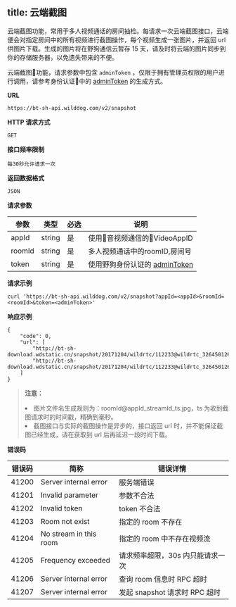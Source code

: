 title: 云端截图
---


云端截图功能，常用于多人视频通话的房间抽检。每请求一次云端截图接口，云端便会对指定房间中的所有视频进行截图操作，每个视频生成一张图片，并返回 url 供图片下载。生成的图片将在野狗通信云暂存 15 天，请及时将云端的图片同步到你的存储服务器，以免遗失带来的不便。

云端截图功能，请求参数中包含 `adminToken` ，仅限于拥有管理员权限的用户进行调用，请参考身份认证中的 [adminToken]( https://docs.wilddog.com/auth/Server/server.html#生成-Custom-Token) 的生成方式。




**URL**

```
https://bt-sh-api.wilddog.com/v2/snapshot
```

**HTTP 请求方式**  

```
GET    
```

**接口频率限制**  

```
每30秒允许请求一次   
```

**返回数据格式**

```
JSON
```



**请求参数**

|参数           |类型           |必选       |说明|
|--------------|--------------|----------|---|
|appId         |string        |是        |使用音视频通信的VideoAppID|
|roomId        |string        |是        |多人视频通话中的roomID,房间号|
|token         |string        |是        |使用野狗身份认证的 [adminToken]( https://docs.wilddog.com/auth/Server/server.html#生成-Custom-Token)|




**请求示例**

```
curl 'https://bt-sh-api.wilddog.com/v2/snapshot?appId=<appId>&roomId=<roomId>&token=<adminToken>'
```

**响应示例**

```
{
    "code": 0,
    "url": [
        "http://bt-sh-download.wdstatic.cn/snapshot/20171204/wildrtc/112233@wildrtc_326450126607370500_1512371299144.jpg",
        "http://bt-sh-download.wdstatic.cn/snapshot/20171204/wildrtc/112233@wildrtc_326450126607370500_1512371299144.jpg"
    ]
}
```

<blockquote class="warning">
  <p><strong>注意：</strong></p>
  <li>图片文件名生成规则为：roomId@appId_streamId_ts.jpg，ts 为收到截图请求时的时间戳，精确到毫秒。</li>
  <li>截图接口与实际的截图操作是异步的，接口返回 url 时，并不能保证截图已经生成，请在获取到 url 后再延迟一段时间下载。</li>
</blockquote>




**错误码**

| 错误码 | 简称 | 错误详情 |
| ------------- | -------------- | ------------ |
|41200  |Server internal error   |服务端错误      |
|41201	|Invalid parameter	     |参数不合法      |
|41202	|Invalid token	         |token 不合法    |
|41203	|Room not exist	         |指定的 room 不存在|
|41204	|No stream in this room	 |指定的 room 中不存在视频流|
|41205	|Frequency exceeded	     |请求频率超限，30s 内只能请求一次|
|41206	|Server internal error   |查询 room 信息时 RPC 超时|
|41207	|Server internal error   |发起 snapshot 请求时 RPC 超时|


